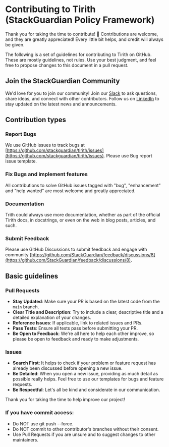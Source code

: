 # Contributing to Tirith (StackGuardian Policy Framework)

Thank you for taking the time to contribute! 🎉
Contributions are welcome, and they are greatly appreciated! Every
little bit helps, and credit will always be given.

The following is a set of guidelines for contributing to Tirith on GitHub. These are mostly guidelines, not rules. Use your best judgment, and feel free to propose changes to this document in a pull request.

## Join the StackGuardian Community
We'd love for you to join our community! Join our [Slack](https://join.slack.com/t/stackguardian-ol78820/shared_invite/zt-2ksag36j9-OjmXqQmyXudgYrV6FmesIQ) to ask questions, share ideas, and connect with other contributors. Follow us on [LinkedIn](https://www.linkedin.com/company/stackguardian/posts/?feedView=all) to stay updated on the latest news and announcements.

## Contribution types

### Report Bugs

We use GitHub issues to track bugs at [https://github.com/stackguardian/tirith/issues](https://github.com/stackguardian/tirith/issues). Please use Bug report issue template.

### Fix Bugs and implement features

All contributions to solve GitHub issues tagged with "bug", "enhancement" and "help wanted" are most welcome and greatly appreciated.

### Documentation

Trith could always use more documentation, whether as part of the
official Tirith docs, in docstrings, or even on the web in blog posts,
articles, and such.

### Submit Feedback

Please use GitHub Discussions to submit feedback and engage with community [https://github.com/StackGuardian/feedback/discussions/8](https://github.com/StackGuardian/feedback/discussions/8).

## Basic guidelines

### Pull Requests

- **Stay Updated**: Make sure your PR is based on the latest code from the `main` branch.
- **Clear Title and Description**: Try to include a clear, descriptive title and a detailed explanation of your changes.
- **Reference Issues**: If applicable, link to related issues and PRs.
- **Pass Tests**: Ensure all tests pass before submitting your PR.
- **Be Open to Feedback**: We're all here to help each other improve, so please be open to feedback and ready to make adjustments.

### Issues

- **Search First**: It helps to check if your problem or feature request has already been discussed before opening a new issue.
- **Be Detailed**: When you open a new issue, providing as much detail as possible really helps. Feel free to use our templates for bugs and feature requests.
- **Be Respectful**: Let's all be kind and considerate in our communication.

Thank you for taking the time to help improve our project!



### If you have commit access:

- Do NOT use git push --force.
- Do NOT commit to other contributor's branches without their consent.
- Use Pull Requests if you are unsure and to suggest changes to other maintainers.
